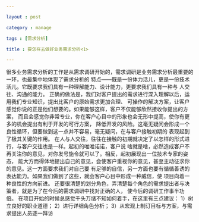 ```yaml
---

layout : post

category : manage

tags : [需求分析]

title : 要怎样去做好业务需求分析<1>

---
```



   很多业务需求分析的工作是从需求调研开始的，需求调研是业务需求分析最重要的一环，也最集中地体现了需求分析的
特点——既是一份体力活儿，更是一份技术活儿。它既要求我们具有一种理解能力、设计能力，更要求我们具有一种与
人交往、沟通的能力。
正确的做法是，我们对客户提出的需求进行深入理解以后，运用我们专业知识，提出比客户的原始需求更加合理、
可操作的解决方案，让客户感觉你说的正是他们想要的。如果能够这样，客户不仅能够欣然接收你提出的方案，
而且会感觉你非常专业，你在客户心目中的形象也会无形中提高，使你有更多的机会提出有利于开发的可行方案，
降低开发的风险。这毫无疑问会形成一个良性循环，但要做到这一点并不容易，毫无疑问，在与客户接触初期的
表现起到了极其关键的作用。 
在人与人交往，往往在接触的初期就决定了以怎样的形式进行，与客户交往也是一样。起初的唯唯诺诺，客户说
啥就是啥，必然造成客户不再关注你的意见，对你发号施令就可以了。相反，起初展现出一位技术专家的姿态，
能大方而得体地提出自己的意见，会使客户重视你的意见，甚至主动征求你的意见。这一方面要求我们对自己要
有足够的自信，另一方面也要有循循善诱的表达能力。如果我们做到了这些，就会客户心目中形成一种威信，使
项目向着一种良性的方向前进。
还要很清楚的划分角色，弄清楚每个角色的需求提出者与决策者，就是为了在今后的需求调研中找对正确的人，
使今后的调研工作事半功倍。
在项目开始的时候总感觉千头万绪不知如何着手，在这里有三点建议：
1）树立良好的职业道德；
2）进行详细角色分析；
3）从宏观上制订目标与方案，与需求提出人员逐一拜访



